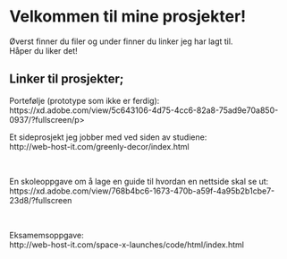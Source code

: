 <h1>Velkommen til mine prosjekter!</h1>

<p>Øverst finner du filer og under finner du linker jeg har lagt til. </br>
Håper du liker det!</p>

<h2>Linker til prosjekter;</h2>

<p>Portefølje (prototype som ikke er ferdig):</br>
https://xd.adobe.com/view/5c643106-4d75-4cc6-82a8-75ad9e70a850-0937/?fullscreen/p>
</br>
<p>Et sideprosjekt jeg jobber med ved siden av studiene:</br>
http://web-host-it.com/greenly-decor/index.html</p>
</br>
<p>En skoleoppgave om å lage en guide til hvordan en nettside skal se ut:</br>
https://xd.adobe.com/view/768b4bc6-1673-470b-a59f-4a95b2b1cbe7-23d8/?fullscreen</p>
</br>
<p>Eksamemsoppgave:</br>
http://web-host-it.com/space-x-launches/code/html/index.html</p>
</br>

